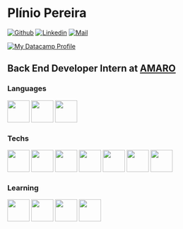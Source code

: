 # Plínio Pereira

[comment]: <Inspirado no README.md de https://github.com/librity/librity>
[comment]: <Inspirado no README.md de https://github.com/rochacbruno/rochacbruno>
[comment]: <Inspirado no README.md de https://github.com/massaaki/massaaki>

[![Github](https://img.shields.io/github/followers/pliniopereira?label=Followers&style=social)](https://github.com/pliniopereira)
[![Linkedin](https://img.shields.io/badge/-Plinio%20Pereira-blue?style=flat-square&logo=linkedin&logoColor=white&link=https://www.linkedin.com/in/pliniopereira/)](https://www.linkedin.com/in/pliniopereira/)
[![Mail](https://img.shields.io/badge/-pliniojr@gmail.com-gray?style=flat-square&logo=gmail&logoColor=red&link=)](mailto:pliniojr@gmail.com)

[![My Datacamp Profile](https://img.shields.io/badge/Datacamp%20Profile-05192D?style=for-the-badge&logo=datacamp&logoColor=03E860)](https://www.datacamp.com/profile/pliniopereira)


## Back End Developer Intern at [AMARO](https://amaro.com/)

### Languages

[<code><img height="50" src="https://www.vectorlogo.zone/logos/python/python-ar21.svg"></code>](https://www.python.org/doc/)
[<code><img height="50" src="https://www.vectorlogo.zone/logos/gnu_bash/gnu_bash-official.svg"></code>](https://devdocs.io/bash/)
[<code><img height="50" src="https://upload.wikimedia.org/wikipedia/commons/3/35/The_C_Programming_Language_logo.svg"></code>](https://devdocs.io/c/)

### Techs

[<code><img height="50" src="https://www.vectorlogo.zone/logos/pocoo_flask/pocoo_flask-ar21.svg"></code>](https://flask.palletsprojects.com/en/1.1.x/)
[<code><img height="50" src="https://www.vectorlogo.zone/logos/git-scm/git-scm-ar21.svg"></code>](https://git-scm.com/doc)
[<code><img height="50" src="https://www.vectorlogo.zone/logos/github/github-ar21.svg"></code>](https://docs.github.com/en)
[<code><img height="50" src="https://www.vectorlogo.zone/logos/commonmark/commonmark-ar21.svg"></code>](https://www.markdownguide.org/getting-started)
[<code><img height="50" src="https://www.vectorlogo.zone/logos/docker/docker-ar21.svg"></code>](https://docs.docker.com/compose/)
[<code><img height="50" src="https://www.vectorlogo.zone/logos/gnu/gnu-ar21.svg"></code>](https://www.gnu.org/)
[<code><img height="50" src="https://www.vectorlogo.zone/logos/linux/linux-ar21.svg"></code>](https://www.kernel.org/doc/html/latest/)

### Learning

[<code><img height="50" src="https://www.vectorlogo.zone/logos/amazon_aws/amazon_aws-ar21.svg"></code>](https://aws.amazon.com/)
[<code><img height="50" src="https://www.vectorlogo.zone/logos/amazon_kinesis/amazon_kinesis-ar21.svg"></code>](https://aws.amazon.com/pt/kinesis/)
[<code><img height="50" src="https://www.vectorlogo.zone/logos/datadoghq/datadoghq-ar21.svg"></code>](https://www.datadoghq.com/)
[<code><img height="50" src="https://www.vectorlogo.zone/logos/kotlinlang/kotlinlang-ar21.svg"></code>](https://kotlinlang.org/)

<!-- ---

<center>
  <table>
    <tr>
        <td><img width="400px" align="left" src="https://github-readme-stats.vercel.app/api/top-langs/?username=pliniopereira&hide=html&layout=compact&show_icons=true&theme=gruvbox" /></td>
        <td><img width="495px" align="left" src="https://github-readme-stats.vercel.app/api?username=pliniopereira&show_icons=true&theme=gruvbox" /></td>
    </tr>
  </table>
</center>

--- -->
